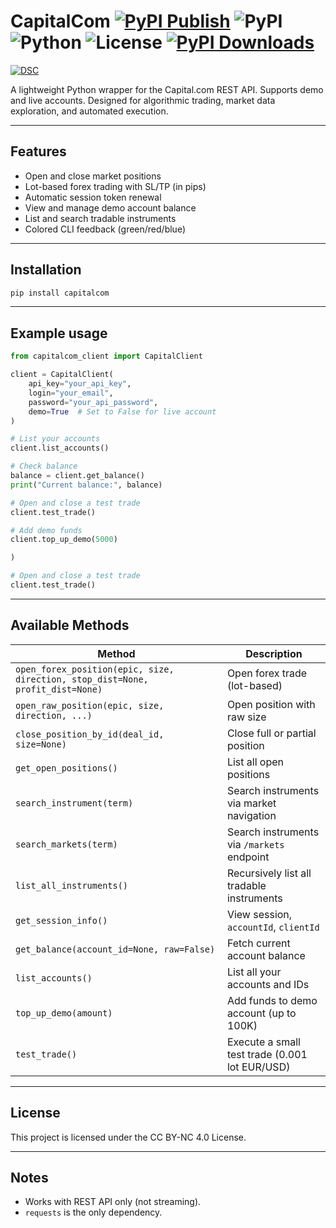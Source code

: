 # CapitalCom  [![PyPI Publish](https://github.com/Akinzou/CapitalCom/actions/workflows/python-publish.yml/badge.svg)](https://github.com/Akinzou/CapitalCom/actions/workflows/python-publish.yml) ![PyPI](https://img.shields.io/pypi/v/capitalcom) ![Python](https://img.shields.io/badge/python-3.8%2B-blue?logo=python&logoColor=white) ![License](https://img.shields.io/badge/license-CC_BY--NC_4.0-lightgrey.svg) [![PyPI Downloads](https://static.pepy.tech/badge/capitalcom)](https://pepy.tech/projects/capitalcom)
[![DSC](https://img.shields.io/discord/1388236230361092288.svg?label=Discord&logo=discord&style=for-the-badge)](https://discord.gg/BARYa55KS8)





A lightweight Python wrapper for the Capital.com REST API.
Supports demo and live accounts. Designed for algorithmic trading, market data exploration, and automated execution.

---

## Features

- Open and close market positions
- Lot-based forex trading with SL/TP (in pips)
- Automatic session token renewal
- View and manage demo account balance
- List and search tradable instruments
- Colored CLI feedback (green/red/blue)

---

##  Installation

```bash
pip install capitalcom
```

---

## Example usage

```python
from capitalcom_client import CapitalClient

client = CapitalClient(
    api_key="your_api_key",
    login="your_email",
    password="your_api_password",
    demo=True  # Set to False for live account
)

# List your accounts
client.list_accounts()

# Check balance
balance = client.get_balance()
print("Current balance:", balance)

# Open and close a test trade
client.test_trade()

# Add demo funds
client.top_up_demo(5000)

)

# Open and close a test trade
client.test_trade()
```

---

## Available Methods

| Method | Description |
|--------|-------------|
| `open_forex_position(epic, size, direction, stop_dist=None, profit_dist=None)` | Open forex trade (lot-based) |
| `open_raw_position(epic, size, direction, ...)` | Open position with raw size |
| `close_position_by_id(deal_id, size=None)` | Close full or partial position |
| `get_open_positions()` | List all open positions |
| `search_instrument(term)` | Search instruments via market navigation |
| `search_markets(term)` | Search instruments via `/markets` endpoint |
| `list_all_instruments()` | Recursively list all tradable instruments |
| `get_session_info()` | View session, `accountId`, `clientId` |
| `get_balance(account_id=None, raw=False)` | Fetch current account balance |
| `list_accounts()` | List all your accounts and IDs |
| `top_up_demo(amount)` | Add funds to demo account (up to 100K) |
| `test_trade()` | Execute a small test trade (0.001 lot EUR/USD) |


---

## License

This project is licensed under the CC BY-NC 4.0 License.

---

## Notes

- Works with REST API only (not streaming).
- `requests` is the only dependency.
